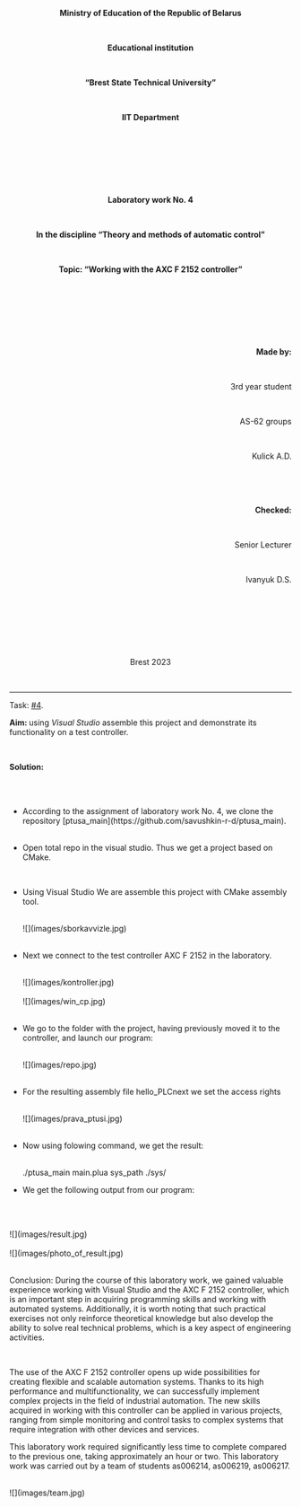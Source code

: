 <p align="center"><strong>Ministry of Education of the Republic of Belarus</strong></p><br>
<p align="center"><strong>Educational institution</strong></p><br>
<p align="center"><strong>“Brest State Technical University”</strong></p><br>
<p align="center"><strong>IIT Department</strong></p><br>
<br><br><br><br><br>
<p align="center"><strong>Laboratory work No. 4</strong></p><br>
<p align="center"><strong>In the discipline “Theory and methods of automatic control”</strong></p><br>
<p align="center"><strong>Topic: “Working with the AXC F 2152 controller”</strong></p><br>
<br><br><br><br><br>
<p align="right"><strong>Made by:</strong></p><br>
<p align="right">3rd year student</p><br>
<p align="right">AS-62 groups</p><br>
<p align="right">Kulick A.D.</p>
<br><br><br>
<p align="right"><strong>Checked:</strong></p><br>
<p align="right">Senior Lecturer</p><br>
<p align="right">Ivanyuk D.S.</p><br>
<br><br><br><br><br>
<p align="center">Brest 2023</p><br>

---
Task: [#4](../../../../tasks/task_04/readme.md).

<p> <strong>Aim: </strong>using <em>Visual Studio</em> assemble this project and demonstrate its functionality on a test controller.</p> 
<br>
<p> <strong>Solution:</strong> </p>
<br>
<ul>
<br>
<li>According to the assignment of laboratory work No. 4, we clone the repository [ptusa_main](https://github.com/savushkin-r-d/ptusa_main).</li>
<br>
<li><p>Open total repo in the visual studio. Thus we get a project based on CMake.</p></li>
<br>
<li><p>Using Visual Studio We are assemble this project with CMake assembly tool.</p></li>
<br>
![](images/sborkavvizle.jpg)
<br><br>

<li><p>Next we connect to the test controller AXC F 2152 in the laboratory.</p></li>
<br>
![](images/kontroller.jpg)
<br><br>
![](images/win_cp.jpg)
<br><br>
<li><p>We go to the folder with the project, having previously moved it to the controller, and launch our program:</p></li>
<br>
![](images/repo.jpg)
<br><br>
<li><p>For the resulting assembly file hello_PLCnext we set the access rights</p></li>
<br>
![](images/prava_ptusi.jpg)
<br><br>
<li><p>Now using folowing command, we get the result: </p></li>
<br>
./ptusa_main  main.plua  sys_path  ./sys/
<br>
<li><p>We get the following output from our program: </p></li>
<br>
</ul>
<br>
![](images/result.jpg)
<br><br>
![](images/photo_of_result.jpg)
<br><br>
<p> Conclusion: During the course of this laboratory work, we gained valuable experience working with Visual Studio and the AXC F 2152 controller, which is an important step in acquiring programming skills and working with automated systems. Additionally, it is worth noting that such practical exercises not only reinforce theoretical knowledge but also develop the ability to solve real technical problems, which is a key aspect of engineering activities.</p>
<br>
<p>The use of the AXC F 2152 controller opens up wide possibilities for creating flexible and scalable automation systems. Thanks to its high performance and multifunctionality, we can successfully implement complex projects in the field of industrial automation. The new skills acquired in working with this controller can be applied in various projects, ranging from simple monitoring and control tasks to complex systems that require integration with other devices and services.
<br>
<p>This laboratory work required significantly less time to complete compared to the previous one, taking approximately an hour or two. This laboratory work was carried out by a team of students as006214, as006219, as006217.</p>
<br>
![](images/team.jpg)
<br><br>